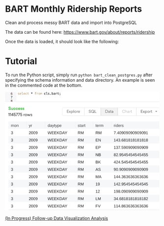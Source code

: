# BART Monthly Ridership Reports
Clean and process messy BART data and import into PostgreSQL

The data can be found here: https://www.bart.gov/about/reports/ridership

Once the data is loaded, it should look like the following:

# Tutorial

To run the Python script, simply run ``python bart_clean_postgres.py`` after specifying
the schema information and data directory. An example is seen in the commented code at the bottom.

<img src = "bart_sql.png">

[(In Progress) Follow-up Data Visualization Analysis](https://github.com/dongchris/bart-data-visualization) 
